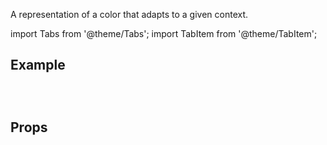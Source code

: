 ---
---

A representation of a color that adapts to a given context.

import Tabs from '@theme/Tabs';
import TabItem from '@theme/TabItem';

## Example

<Tabs>
<TabItem value="srn" label="swiftui-react-native">

```tsx

```

</TabItem>
<TabItem value="swiftui" label="SwiftUI">

```swift

```

</TabItem>
<TabItem value="react-native" label="React Native">

```tsx

```

</TabItem>
</Tabs>

## Props